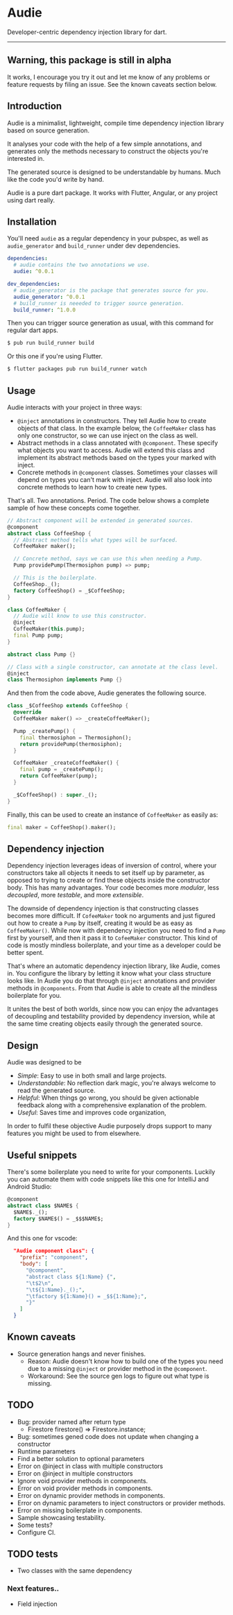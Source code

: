 
# Audie

Developer-centric dependency injection library for dart.

----

## Warning, this package is still in alpha

It works, I encourage you try it out and let me know of any problems or feature
requests by filing an issue. See the known caveats section below.

## Introduction

Audie is a minimalist, lightweight, compile time dependency injection
library based on source generation.

It analyses your code with the help of a few simple annotations, and generates
only the methods necessary to construct the objects you're interested in.

The generated source is designed to be understandable by humans. Much like the
code you'd write by hand.

Audie is a pure dart package. It works with Flutter, Angular, or any
project using dart really.

## Installation

You'll need `audie` as a regular dependency in your pubspec, as well as
`audie_generator` and `build_runner` under dev dependencies.

```yaml
dependencies:
  # audie contains the two annotations we use.
  audie: ^0.0.1

dev_dependencies:
  # audie_generator is the package that generates source for you.
  audie_generator: ^0.0.1
  # build_runner is neeeded to trigger source generation.
  build_runner: ^1.0.0
```

Then you can trigger source generation as usual, with this command for regular
dart apps.

```sh
$ pub run build_runner build
```

Or this one if you're using Flutter.

```sh
$ flutter packages pub run build_runner watch
```

## Usage

Audie interacts with your project in three ways:

- `@inject` annotations in constructors. They tell Audie how to create
  objects of that class. In the example below, the `CoffeeMaker` class has only
one constructor, so we can use inject on the class as well.
- Abstract methods in a class annotated with `@component`. These specify what
  objects you want to access. Audie will extend this class and implement
its abstract methods based on the types your marked with inject.
- Concrete methods in `@component` classes. Sometimes your classes will depend
  on types you can't mark with inject. Audie will also look into concrete
methods to learn how to create new types.

That's all. Two annotations. Period. The code below shows a complete sample of
how these concepts come together.

```dart
// Abstract component will be extended in generated sources.
@component
abstract class CoffeeShop {
  // Abstract method tells what types will be surfaced.
  CoffeeMaker maker();

  // Concrete method, says we can use this when needing a Pump.
  Pump providePump(Thermosiphon pump) => pump;

  // This is the boilerplate.
  CoffeeShop._();
  factory CoffeeShop() = _$CoffeeShop;
}

class CoffeeMaker {
  // Audie will know to use this constructor.
  @inject
  CoffeeMaker(this.pump);
  final Pump pump;
}

abstract class Pump {}

// Class with a single constructor, can annotate at the class level.
@inject
class Thermosiphon implements Pump {}
```

And then from the code above, Audie generates the following source.

```dart
class _$CoffeeShop extends CoffeeShop {
  @override
  CoffeeMaker maker() => _createCoffeeMaker();

  Pump _createPump() {
    final thermosiphon = Thermosiphon();
    return providePump(thermosiphon);
  }

  CoffeeMaker _createCoffeeMaker() {
    final pump = _createPump();
    return CoffeeMaker(pump);
  }

  _$CoffeeShop() : super._();
}
```

Finally, this can be used to create an instance of `CoffeeMaker` as easily as:

```dart
final maker = CoffeeShop().maker();
```

## Dependency injection

Dependency injection leverages ideas of inversion of control, where your
constructors take all objects it needs to set itself up by parameter, as
opposed to trying to create or find these objects inside the constructor body.
This has many advantages. Your code becomes more *modular*, less *decoupled*,
more *testable*, and more *extensible*.

The downside of dependency injection is that constructing classes becomes more
difficult. If `CofeeMaker` took no arguments and just figured out how to create
a `Pump` by itself, creating it would be as easy as `CoffeeMaker()`.  While now
with dependency injection you need to find a `Pump` first by yourself, and then
it pass it to `CofeeMaker` constructor. This kind of code is mostly mindless
boilerplate, and your time as a developer could be better spent.

That's where an automatic dependency injection library, like Audie, comes
in. You configure the library by letting it know what your class structure
looks like. In Audie you do that through `@inject` annotations and provider
methods in `@components`. From that Audie is able to create all the
mindless boilerplate for you.

It unites the best of both worlds, since now you can enjoy the advantages of
decoupling and testability provided by dependency inversion, while at the same
time creating objects easily through the generated source.

## Design

Audie was designed to be
- *Simple*: Easy to use in both small and large projects.
- *Understandable*:  No reflection dark magic, you're always welcome to read
  the generated source.
- *Helpful*: When things go wrong, you should be given actionable feedback
  along with a comprehensive explanation of the problem.
- *Useful*: Saves time and improves code organization,

In order to fulfil these objective Audie purposely drops support to many
features you might be used to from elsewhere.

## Useful snippets

There's some boilerplate you need to write for your components. Luckily you can automate
them with code snippets like this one for IntelliJ and Android Studio:

```dart
@component
abstract class $NAME$ {
  $NAME$._();
  factory $NAME$() = _$$$NAME$;
}
```

And this one for vscode:

```json
  "Audie component class": {
    "prefix": "component",
    "body": [
      "@component",
      "abstract class ${1:Name} {",
      "\t$2\n",
      "\t${1:Name}._();",
      "\tfactory ${1:Name}() = _$${1:Name};",
      "}"
    ]
  }
```

## Known caveats

- Source generation hangs and never finishes.
  - Reason: Audie doesn't know how to build one of the types you need due
    to a missing `@inject` or provider method in the `@component`.
  - Workaround: See the source gen logs to figure out what type is missing.

## TODO

- Bug: provider named after return type
  - Firestore firestore() => Firestore.instance;
- Bug: sometimes gened code does not update when changing a constructor
- Runtime parameters
- Find a better solution to optional parameters
- Error on @inject in class with multiple constructors
- Error on @inject in multiple constructors
- Ignore void provider methods in components.
- Error on void provider methods in components.
- Error on dynamic provider methods in components.
- Error on dynamic parameters to inject constructors or provider methods.
- Error on missing boilerplate in components.
- Sample showcasing testability.
- Some tests?
- Configure CI.

## TODO tests

- Two classes with the same dependency

### Next features..
- Field injection
